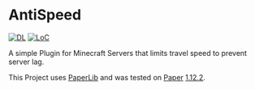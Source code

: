 # AntiSpeed

[![DL](https://img.shields.io/github/downloads/nothub/AntiSpeed/total?label=DL&style=popout-square)](https://github.com/nothub/AntiSpeed/releases/latest)
[![LoC](https://img.shields.io/tokei/lines/github/nothub/AntiSpeed?label=LoC&style=popout-square)](https://github.com/nothub/AntiSpeed)

A simple Plugin for Minecraft Servers that limits travel speed to prevent server lag.

This Project uses [PaperLib](https://github.com/PaperMC/PaperLib) and was tested on [Paper](https://papermc.io/) [1.12.2](https://papermc.io/api/v1/paper/1.12.2/1618).
